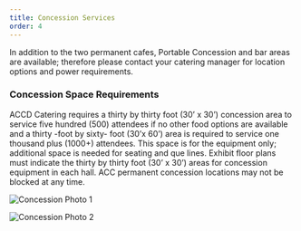 ```yaml
---
title: Concession Services
order: 4
---
```


In addition to the two permanent cafes, Portable Concession and bar areas are available; therefore please contact your catering manager for location options and power requirements.

### Concession Space Requirements

ACCD Catering requires a thirty by thirty foot (30’ x 30’) concession area to service five hundred (500) attendees if no other food options are available and a thirty -foot by sixty- foot (30’x 60’) area is required to service one thousand plus (1000+) attendees. This space is for the equipment only; additional space is needed for seating and que lines. Exhibit floor plans must indicate the thirty by thirty foot (30’ x 30’) areas for concession equipment in each hall. ACC permanent concession locations may not be blocked at any time.

![Concession Photo 1](../assets/images/photos/concession-1.png)

![Concession Photo 2](../assets/images/photos/concession-2.png)


